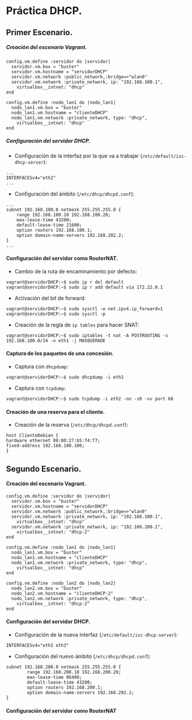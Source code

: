 # Práctica DHCP.

## Primer Escenario.
##### Creación del escenario Vagrant.
~~~
config.vm.define :servidor do |servidor|
  servidor.vm.box = "buster"
  servidor.vm.hostname = "servidorDHCP"
  servidor.vm.network :public_network,:bridge=>"wlan0"
  servidor.vm.network :private_network, ip: "192.168.100.1",
    virtualbox__intnet: "dhcp"
end

config.vm.define :nodo_lan1 do |nodo_lan1|
  nodo_lan1.vm.box = "buster"
  nodo_lan1.vm.hostname = "clienteDHCP"
  nodo_lan1.vm.network :private_network, type: "dhcp",
    virtualbox__intnet: "dhcp"
end
~~~

##### Configuración del servidor DHCP.
- Configuración de la interfaz por la que va a trabajar (`/etc/default/isc-dhcp-server`):
~~~
...
INTERFACESv4="eth2"
...
~~~

- Configuración del ámbito (`/etc/dhcp/dhcpd.conf`):
~~~
...
subnet 192.168.100.0 netmask 255.255.255.0 {
	range 192.168.100.10 192.168.100.20;
	max-lease-time 43200;
	default-lease-time 21600;
	option routers 192.168.100.1;
	option domain-name-servers 192.168.202.2;
}
...
~~~

#### Configuración del servidor como RouterNAT.
- Cambio de la ruta de encaminamiento por defecto:
~~~
vagrant@servidorDHCP:~$ sudo ip r del default
vagrant@servidorDHCP:~$ sudo ip r add default via 172.22.0.1
~~~

- Activación del bit de forward:
~~~
vagrant@servidorDHCP:~$ sudo sysctl -w net.ipv4.ip_forward=1
vagrant@servidorDHCP:~$ sudo sysctl -p
~~~

- Creación de la regla de `ip tables` para hacer SNAT:
~~~
vagrant@servidorDHCP:~$ sudo iptables -t nat -A POSTROUTING -s 192.168.100.0/24 -o eth1 -j MASQUERADE
~~~

#### Captura de los paquetes de una concesión.
- Captura con `dhcpdump`:
~~~
vagrant@servidorDHCP:~$ sudo dhcpdump -i eth2
~~~

- Captura con `tcpdump`:
~~~
vagrant@servidorDHCP:~$ sudo tcpdump -i eth2 -nn -s0 -vv port 68
~~~

#### Creación de una reserva para el cliente.
- Creación de la reserva (`/etc/dhcp/dhcpd.conf`):
~~~
host ClienteDebian {
hardware ethernet 08:00:27:b5:f4:f7;
fixed-address 192.168.100.100;
}
~~~

## Segundo Escenario.
#### Creación del escenario Vagrant.
~~~
config.vm.define :servidor do |servidor|
  servidor.vm.box = "buster"
  servidor.vm.hostname = "servidorDHCP"
  servidor.vm.network :public_network,:bridge=>"wlan0"
  servidor.vm.network :private_network, ip: "192.168.100.1",
    virtualbox__intnet: "dhcp"
  servidor.vm.network :private_network, ip: "192.168.200.1",
    virtualbox__intnet: "dhcp-2"
end

config.vm.define :nodo_lan1 do |nodo_lan1|
  nodo_lan1.vm.box = "buster"
  nodo_lan1.vm.hostname = "clienteDHCP"
  nodo_lan1.vm.network :private_network, type: "dhcp",
    virtualbox__intnet: "dhcp"
end

config.vm.define :nodo_lan2 do |nodo_lan2|
  nodo_lan2.vm.box = "buster"
  nodo_lan2.vm.hostname = "clienteDHCP-2"
  nodo_lan2.vm.network :private_network, type: "dhcp",
    virtualbox__intnet: "dhcp-2"
end
~~~

#### Configuración del servidor DHCP.
- Configuración de la nueva interfaz (`/etc/default/isc-dhcp-server`):
~~~
INTERFACESv4="eth2 eth3"
~~~

- Configuración del nuevo ámbito (`/etc/dhcp/dhcpd.conf`):
~~~
subnet 192.168.200.0 netmask 255.255.255.0 {
        range 192.168.200.10 192.168.200.20;
        max-lease-time 86400;
        default-lease-time 43200;
        option routers 192.168.200.1;
        option domain-name-servers 192.168.202.2;
}
~~~

#### Configuración del servidor como RouterNAT